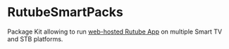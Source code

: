 # RutubeSmartPacks
Package Kit allowing to run [web-hosted Rutube App](http://rutube.ru/tv/) on multiple Smart TV and STB platforms.